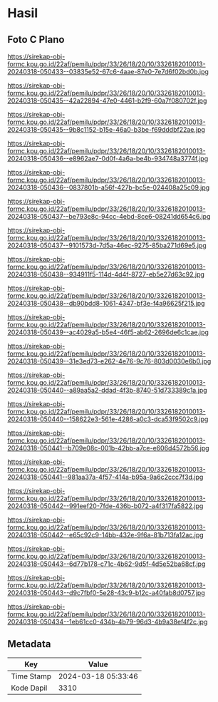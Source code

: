# Hasil

## Foto C Plano

https://sirekap-obj-formc.kpu.go.id/22af/pemilu/pdpr/33/26/18/20/10/3326182010013-20240318-050433--03835e52-67c6-4aae-87e0-7e7d6f02bd0b.jpg

https://sirekap-obj-formc.kpu.go.id/22af/pemilu/pdpr/33/26/18/20/10/3326182010013-20240318-050435--42a22894-47e0-4461-b2f9-60a7f080702f.jpg

https://sirekap-obj-formc.kpu.go.id/22af/pemilu/pdpr/33/26/18/20/10/3326182010013-20240318-050435--9b8c1152-b15e-46a0-b3be-f69dddbf22ae.jpg

https://sirekap-obj-formc.kpu.go.id/22af/pemilu/pdpr/33/26/18/20/10/3326182010013-20240318-050436--e8962ae7-0d0f-4a6a-be4b-934748a3774f.jpg

https://sirekap-obj-formc.kpu.go.id/22af/pemilu/pdpr/33/26/18/20/10/3326182010013-20240318-050436--0837801b-a56f-427b-bc5e-024408a25c09.jpg

https://sirekap-obj-formc.kpu.go.id/22af/pemilu/pdpr/33/26/18/20/10/3326182010013-20240318-050437--be793e8c-94cc-4ebd-8ce6-08241dd654c6.jpg

https://sirekap-obj-formc.kpu.go.id/22af/pemilu/pdpr/33/26/18/20/10/3326182010013-20240318-050437--9101573d-7d5a-46ec-9275-85ba271d69e5.jpg

https://sirekap-obj-formc.kpu.go.id/22af/pemilu/pdpr/33/26/18/20/10/3326182010013-20240318-050438--934911f5-114d-4d4f-8727-eb5e27d63c92.jpg

https://sirekap-obj-formc.kpu.go.id/22af/pemilu/pdpr/33/26/18/20/10/3326182010013-20240318-050438--db90bdd8-1061-4347-bf3e-f4a96625f215.jpg

https://sirekap-obj-formc.kpu.go.id/22af/pemilu/pdpr/33/26/18/20/10/3326182010013-20240318-050439--ac4029a5-b5e4-46f5-ab62-2696de6c1cae.jpg

https://sirekap-obj-formc.kpu.go.id/22af/pemilu/pdpr/33/26/18/20/10/3326182010013-20240318-050439--31e3ed73-e262-4e76-9c76-803d0030e6b0.jpg

https://sirekap-obj-formc.kpu.go.id/22af/pemilu/pdpr/33/26/18/20/10/3326182010013-20240318-050440--a89aa5a2-ddad-4f3b-8740-51d733389c1a.jpg

https://sirekap-obj-formc.kpu.go.id/22af/pemilu/pdpr/33/26/18/20/10/3326182010013-20240318-050440--158622e3-561e-4286-a0c3-dca53f9502c9.jpg

https://sirekap-obj-formc.kpu.go.id/22af/pemilu/pdpr/33/26/18/20/10/3326182010013-20240318-050441--b709e08c-001b-42bb-a7ce-e606d4572b56.jpg

https://sirekap-obj-formc.kpu.go.id/22af/pemilu/pdpr/33/26/18/20/10/3326182010013-20240318-050441--981aa37a-4f57-414a-b95a-9a6c2ccc7f3d.jpg

https://sirekap-obj-formc.kpu.go.id/22af/pemilu/pdpr/33/26/18/20/10/3326182010013-20240318-050442--991eef20-7fde-436b-b072-a4f317fa5822.jpg

https://sirekap-obj-formc.kpu.go.id/22af/pemilu/pdpr/33/26/18/20/10/3326182010013-20240318-050442--e65c92c9-14bb-432e-9f6a-81b713fa12ac.jpg

https://sirekap-obj-formc.kpu.go.id/22af/pemilu/pdpr/33/26/18/20/10/3326182010013-20240318-050443--6d77b178-c71c-4b62-9d5f-4d5e52ba68cf.jpg

https://sirekap-obj-formc.kpu.go.id/22af/pemilu/pdpr/33/26/18/20/10/3326182010013-20240318-050443--d9c7fbf0-5e28-43c9-b12c-a40fab8d0757.jpg

https://sirekap-obj-formc.kpu.go.id/22af/pemilu/pdpr/33/26/18/20/10/3326182010013-20240318-050434--1eb61cc0-434b-4b79-96d3-4b9a38ef4f2c.jpg


## Metadata

| Key        | Value               |
| ---------- | ------------------- |
| Time Stamp | 2024-03-18 05:33:46 |
| Kode Dapil | 3310                |



